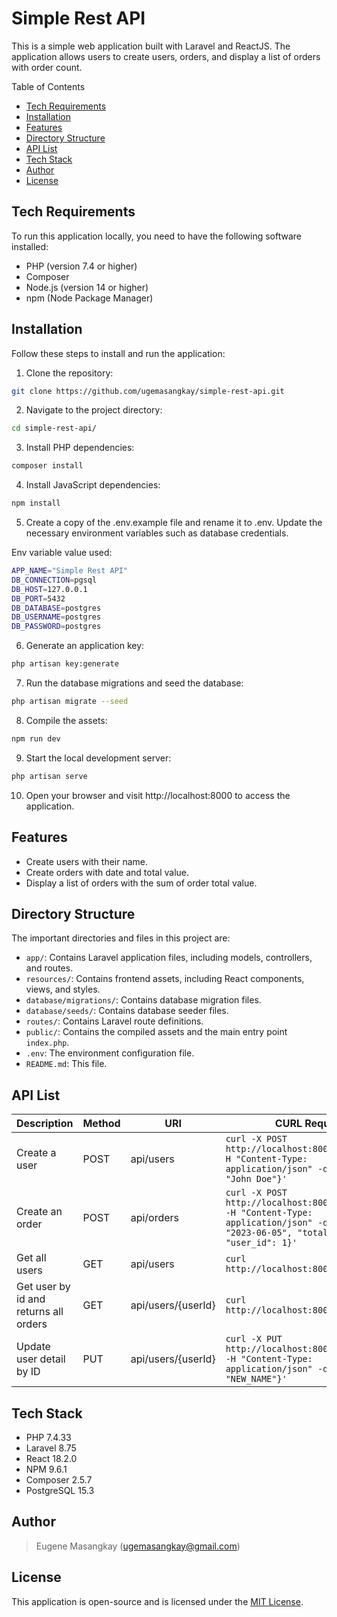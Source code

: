 # Simple Rest API

This is a simple web application built with Laravel and ReactJS. The application allows users to create users, orders, and display a list of orders with order count.

Table of Contents
  - [Tech Requirements](#tech-requirements)
  - [Installation](#installation)
  - [Features](#features)
  - [Directory Structure](#directory-structure)
  - [API List](#api-list)
  - [Tech Stack](#tech-stack)
  - [Author](#author)
  - [License](#license)

## Tech Requirements

To run this application locally, you need to have the following software installed:

- PHP (version 7.4 or higher)
- Composer
- Node.js (version 14 or higher)
- npm (Node Package Manager)

## Installation

Follow these steps to install and run the application:

1. Clone the repository:
```bash
git clone https://github.com/ugemasangkay/simple-rest-api.git
```

2. Navigate to the project directory:
```bash
cd simple-rest-api/
```

3. Install PHP dependencies:
```bash
composer install
```

4. Install JavaScript dependencies:
```bash
npm install
```

5. Create a copy of the .env.example file and rename it to .env. Update the necessary environment variables such as database credentials.

Env variable value used:
```bash
APP_NAME="Simple Rest API"
DB_CONNECTION=pgsql
DB_HOST=127.0.0.1
DB_PORT=5432
DB_DATABASE=postgres
DB_USERNAME=postgres
DB_PASSWORD=postgres
```

6. Generate an application key:
```bash
php artisan key:generate
```

7. Run the database migrations and seed the database:
```bash
php artisan migrate --seed
```

8. Compile the assets:
```bash
npm run dev
```

9. Start the local development server:
```bash
php artisan serve
```

10. Open your browser and visit http://localhost:8000 to access the application.


## Features
- Create users with their name.
- Create orders with date and total value.
- Display a list of orders with the sum of order total value.

## Directory Structure

The important directories and files in this project are:

- `app/`: Contains Laravel application files, including models, controllers, and routes.
- `resources/`: Contains frontend assets, including React components, views, and styles.
- `database/migrations/`: Contains database migration files.
- `database/seeds/`: Contains database seeder files.
- `routes/`: Contains Laravel route definitions.
- `public/`: Contains the compiled assets and the main entry point `index.php`.
- `.env`: The environment configuration file.
- `README.md`: This file.

## API List

| Description              | Method   | URI                 | CURL Request                                              |
|--------------------------|----------|---------------------|-----------------------------------------------------------|
| Create a user            | POST     | api/users           | `curl -X POST http://localhost:8000/api/users -H "Content-Type: application/json" -d '{"name": "John Doe"}'` |
| Create an order          | POST     | api/orders          | `curl -X POST http://localhost:8000/api/orders -H "Content-Type: application/json" -d '{"date": "2023-06-05", "total_value": 100, "user_id": 1}'` |
| Get all users            | GET | api/users           | `curl http://localhost:8000/api/users`                    |
| Get user by id and returns all orders     | GET | api/users/{userId}  | `curl http://localhost:8000/api/users/1`                  |
| Update user detail by ID     | PUT | api/users/{userId}  | `curl -X PUT http://localhost:8000/api/users/1 -H "Content-Type: application/json" -d '{"name": "NEW_NAME"}'`

## Tech Stack

- PHP 7.4.33
- Laravel 8.75
- React 18.2.0
- NPM 9.6.1
- Composer 2.5.7
- PostgreSQL 15.3

## Author

> Eugene Masangkay (ugemasangkay@gmail.com)

## License

This application is open-source and is licensed under the [MIT License](https://opensource.org/licenses/MIT).
